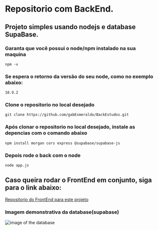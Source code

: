 # Repositorio com BackEnd.
## Projeto simples usando nodejs e database SupaBase.
### Garanta que você possui o **node/npm** instalado na sua maquina
```npm -v```
### Se espera o retorno da **versão** do seu node, como no exemplo abaixo:
```10.9.2```
### **Clone** o repositorio no local desejado
```git clone https://github.com/gabEsmeraldo/BackEstudos.git```
### Após clonar o repositorio no local desejado, **instale as depencias** com o comando abaixo
```npm install morgan cors express @supabase/supabase-js```
### Depois **rode** o back com o node
```node app.js```

## Caso queira rodar o FrontEnd em conjunto, siga para o link abaixo:
[Repositorio do FrontEnd para este projeto](https://github.com/gabEsmeraldo/FrontEstudos)

### Imagem demonstrativa da database(supabase)
![image of the database](/printSupaBase.png)
